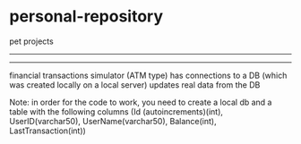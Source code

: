 # personal-repository
pet projects


************************************
************************************

financial transactions simulator (ATM type)
has connections to a DB (which was created locally on a local server) 
updates real data from the DB

Note: in order for the code to work, you need to create a local db and a table with the following columns 
(Id (autoincrements)(int), UserID(varchar50), UserName(varchar50), Balance(int), LastTransaction(int))

